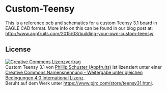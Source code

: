 # Custom-Teensy
This is a reference pcb and schematics for a custom Teensy 3.1 board in EAGLE CAD format. More info on this can be found in our blog post at: http://www.appfruits.com/2015/03/building-your-own-custom-teensy/

## License
<a rel="license" href="http://creativecommons.org/licenses/by-sa/4.0/"><img alt="Creative Commons Lizenzvertrag" style="border-width:0" src="https://i.creativecommons.org/l/by-sa/4.0/88x31.png" /></a><br /><span xmlns:dct="http://purl.org/dc/terms/" property="dct:title">Custom Teensy 3.1</span> von <a xmlns:cc="http://creativecommons.org/ns#" href="http://www.appfruits.com/2015/03/building-your-own-custom-teensy/" property="cc:attributionName" rel="cc:attributionURL">Phillip Schuster (Appfruits)</a> ist lizenziert unter einer <a rel="license" href="http://creativecommons.org/licenses/by-sa/4.0/">Creative Commons Namensnennung - Weitergabe unter gleichen Bedingungen 4.0 International Lizenz</a>.<br />Beruht auf dem Werk unter <a xmlns:dct="http://purl.org/dc/terms/" href="https://www.pjrc.com/store/teensy31.html" rel="dct:source">https://www.pjrc.com/store/teensy31.html</a>.

